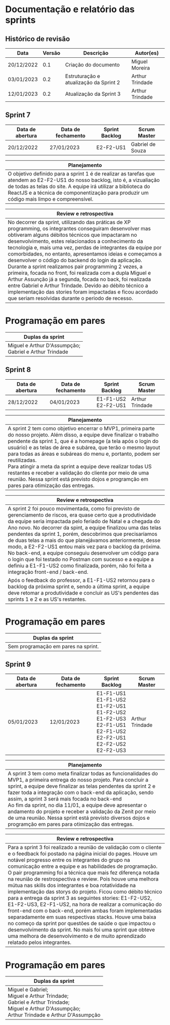 # Documentação e relatório das sprints

## Histórico de revisão 

| Data | Versão | Descrição | Autor(es) |
| --- | --- | --- | --- |
| 20/12/2022 | 0.1 | Criação do documento | Miguel Moreira |
| 03/01/2023 | 0.2 | Estruturação e atualização da Sprint 2 | Arthur Trindade |
| 12/01/2023 | 0.2 | Atualização da Sprint 3 | Arthur Trindade |

## Sprint 7

| Data de abertura | Data de fechamento | Sprint Backlog | Scrum Master |
| --- | --- | --- | --- |
| 20/12/2022 | 27/01/2023 | E2-F2-US1 | Gabriel de Souza |

| Planejamento |
| --- |
| O objetivo definido para a sprint 1 é de realizar as tarefas que atendem ao E2-F2-US1 do nosso backlog, isto é, a vizualiação de todas as telas do site. A equipe irá utilizar a biblioteca do ReactJS e a técnica de componentização para produzir um código mais limpo e compreensível. |

| Review e retrospectiva |
| ---|
| No decorrer da sprint, utilizando das práticas de XP programming, os integrantes conseguiram desenvolver mas obtiveram alguns débitos técnicos que impactaram no desenvolvimento, estes relacionados a conhecimento da tecnologia e, mais uma vez, perdas de integrantes da equipe por comorbidades, no entanto, apresentamos ideias e começamos a desenvolver o código do backend do login da aplicação.<br>Durante a sprint realizamos pair programming 2 vezes, a primeira, focada no front, foi realizada com a dupla Miguel e Arthur Assunção já a segunda, focada no back, foi realizada entre Gabriel e Arthur Trindade. Devido ao débito técnico a implementação das stories foram impactadas e ficou acordado que seriam resolvidas durante o periodo de recesso. |

# Programação em pares
| Duplas da sprint|
| --- |
| Miguel e Arthur D'Assumpção;<br>Gabriel e Arthur Trindade |

## Sprint 8

| Data de abertura | Data de fechamento | Sprint Backlog | Scrum Master |
| --- | --- | --- | --- |
| 28/12/2022 | 04/01/2023 | E1-F1-US2<br>E2-F2-US1 | Arthur Trindade |


| Planejamento |
| --- |
| A sprint 2 tem como objetivo encerrar o MVP1, primeira parte do nosso projeto. Além disso, a equipe deve finalizar o trabalho pendente da sprint 1, que é a homepage (a tela após o login do usuário) e as telas de área e subárea, que terão o mesmo layout para todas as áreas e subáreas do menu e, portanto, podem ser reutilizadas.<br> Para atingir a meta da sprint a equipe deve realizar todas US restantes e receber a validação do cliente por meio de uma reunião. Nessa sprint está previsto dojos e programção em pares para otimização das entregas.  |

| Review e retrospectiva |
| --- |
| A sprint 2 foi pouco movimentada, como foi previsto de gerenciamento de riscos, era quase certo que a produtividade da equipe seria impactada pelo feriado de Natal e a chegada do Ano novo. No decorrer da spint, a equipe finalizou uma das telas pendentes da sprint 1, porém, descobrimos que precisaríamos de duas telas a mais do que planejávamos anteriormente, desse modo, a E2-F2-US1 entou mais vez para o backlog da próxima. No back-end, a equipe conseguiu desenvolver um código para o login que foi testado no Postman com sucesso e a equipe a definiu a E1-F1-US2 como finalizada, porém, não foi feita a integração front-end / back-end.<br>
Após o feedback do professor, a E1-F1-US2 retornou para o backlog da próxima sprint e, sendo a última sprint, a equipe deve retomar a produtividade e concluir as US's pendentes das sprints 1 e 2 e as US's restantes. |

# Programação em pares
| Duplas da sprint|
| --- |
| Sem programação em pares na sprint. |


## Sprint 9

| Data de abertura | Data de fechamento | Sprint Backlog | Scrum Master |
| --- | --- | --- | --- |
| 05/01/2023 | 12/01/2023 | E1-F1-US1<br>E1-F1-US2<br>E1-F2-US1<br>E1-F2-US2<br>E1-F2-US3 <br>E2-F1-US1<br>E2-F1-US2<br>E2-F2-US1<br>E2-F2-US2<br>E2-F2-US3<br> | Arthur Trindade |


| Planejamento |
| --- |
| A sprint 3 tem como meta finalizar todas as funcionalidades do MVP1, a primeira entrega do nosso projeto. Para concluir a sprint, a equipe deve finalizar as telas pendentes da sprint 2 e fazer toda a integração com o back-end da aplicação, sendo assim, a sprint 3 será mais focada no back-end<br>Ao fim da sprint, no dia 11/01, a equipe deve apresentar o andamento do projeto e receber a validação da Zenit por meio de uma reunião. Nessa sprint está previsto diversos dojos e programção em pares para otimização das entregas. |

| Review e retrospectiva |
| --- |
| Para a sprint 3 foi realizado a reunião de validação com o cliente e o feedback foi postado na página inicial do pages. Houve um notável progresso entre os integrantes do grupo na comunicação entre a equipe e as habilidades de programação. O pair programming foi a técnica que mais fez diferença notada na reunião de restrospectiva e review. Pois houve uma melhora mútua nas skills dos integrantes e boa rotatividade na implementação das storys do projeto. Ficou como débito técnico para a entrega da sprint 3 as seguintes stories: E1-F2-US2, E1-F2-US3, E2-F1-US2, na hora de realizar a comunicação do front-end com o back-end, porém ambas foram implementadas separadamente em suas respectivas stacks. Houve uma baixa no começo da sprint por questões de saúde o que impactou o desenvolvimento da sprint. No mais foi uma sprint que obteve uma melhora de desenvolvimento e de muito aprendizado relatado pelos integrantes. |

# Programação em pares
| Duplas da sprint|
| --- |
| Miguel e Gabriel;<br>Miguel e Arthur Trindade;<br>Gabriel e Arthur Trindade;<br>Miguel e Arthur D'Assumpção;<br>Arthur Trindade e Arthur D'Assumpção|
